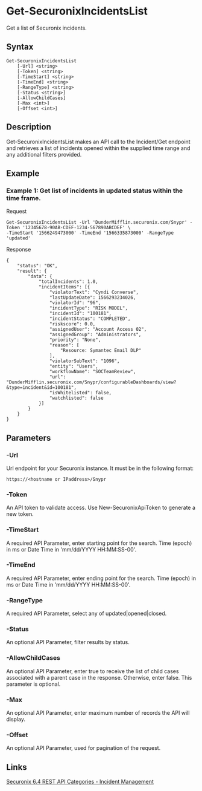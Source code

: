 # Get-SecuronixIncidentsList
Get a list of Securonix incidents.

## Syntax
```
Get-SecuronixIncidentsList
    [-Url] <string>
    [-Token] <string>
    [-TimeStart] <string>
    [-TimeEnd] <string>
    [-RangeType] <string>
    [-Status <string>]
    [-AllowChildCases]
    [-Max <int>]
    [-Offset <int>]
```

## Description
Get-SecuronixIncidentsList makes an API call to the Incident/Get endpoint and retrieves a list of incidents opened within the supplied time range and any additional filters provided.

## Example

### Example 1: Get list of incidents in updated status within the time frame.

Request
```
Get-SecuronixIncidentsList -Url 'DunderMifflin.securonix.com/Snypr' -Token '12345678-90AB-CDEF-1234-567890ABCDEF' \
-TimeStart '1566249473000' -TimeEnd '1566335873000' -RangeType 'updated'
```

Response
```
{
    "status": "OK",
    "result": {
        "data": {
            "totalIncidents": 1.0,
            "incidentItems": [{
                "violatorText": "Cyndi Converse",
                "lastUpdateDate": 1566293234026,
                "violatorId": "96",
                "incidentType": "RISK MODEL",
                "incidentId": "100181",
                "incidentStatus": "COMPLETED",
                "riskscore": 0.0,
                "assignedUser": "Account Access 02",
                "assignedGroup": "Administrators",
                "priority": "None",
                "reason": [
                    "Resource: Symantec Email DLP"
                ],
                "violatorSubText": "1096",
                "entity": "Users",
                "workflowName": "SOCTeamReview",
                "url": "DunderMifflin.securonix.com/Snypr/configurableDashboards/view?&type=incident&id=100181",
                "isWhitelisted": false,
                "watchlisted": false
            }]
        }
    }
}
```

## Parameters

### -Url
Url endpoint for your Securonix instance.
It must be in the following format:
```
https://<hostname or IPaddress>/Snypr
```
### -Token
An API token to validate access. Use New-SecuronixApiToken to generate a new token.

### -TimeStart
A required API Parameter, enter starting point for the search. Time (epoch) in ms or Date Time in 'mm/dd/YYYY HH:MM:SS-00'.

### -TimeEnd
A required API Parameter, enter ending point for the search. Time (epoch) in ms or Date Time in 'mm/dd/YYYY HH:MM:SS-00'.

### -RangeType
A required API Parameter, select any of updated|opened|closed.

### -Status
An optional API Parameter, filter results by status.

### -AllowChildCases
An optional API Parameter, enter true to receive the list of child cases associated with a parent case in the response. Otherwise, enter false. This parameter is optional.

### -Max
An optional API Parameter, enter maximum number of records the API will display.

### -Offset
An optional API Parameter, used for pagination of the request.

## Links
[Securonix 6.4 REST API Categories - Incident Management](https://documentation.securonix.com/onlinedoc/Content/6.4%20Cloud/Content/SNYPR%206.4/6.4%20Guides/Web%20Services/6.4_REST%20API%20Categories.htm#IncidentManagement)